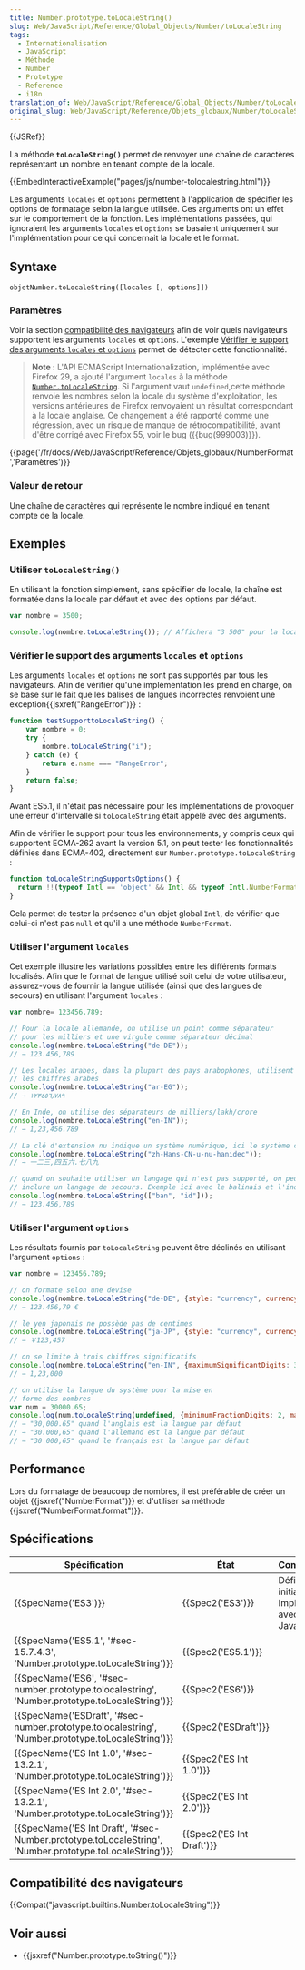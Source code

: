 ```yaml
---
title: Number.prototype.toLocaleString()
slug: Web/JavaScript/Reference/Global_Objects/Number/toLocaleString
tags:
  - Internationalisation
  - JavaScript
  - Méthode
  - Number
  - Prototype
  - Reference
  - i18n
translation_of: Web/JavaScript/Reference/Global_Objects/Number/toLocaleString
original_slug: Web/JavaScript/Reference/Objets_globaux/Number/toLocaleString
---
```

{{JSRef}}

La méthode **`toLocaleString()`** permet de renvoyer une chaîne de caractères représentant un nombre en tenant compte de la locale.

{{EmbedInteractiveExample("pages/js/number-tolocalestring.html")}}

Les arguments `locales` et `options` permettent à l'application de spécifier les options de formatage selon la langue utilisée. Ces arguments ont un effet sur le comportement de la fonction. Les implémentations passées, qui ignoraient les arguments `locales` et `options` se basaient uniquement sur l'implémentation pour ce qui concernait la locale et le format.

## Syntaxe

    objetNumber.toLocaleString([locales [, options]])

### Paramètres

Voir la section [compatibilité des navigateurs](#compat "#Browser_Compatibility") afin de voir quels navigateurs supportent les arguments `locales` et `options`. L'exemple [Vérifier le support des arguments `locales` et `options`](#check) permet de détecter cette fonctionnalité.

> **Note :** L'API ECMAScript Internationalization, implémentée avec Firefox 29, a ajouté l'argument `locales` à la méthode [`Number.toLocaleString`](/fr/docs/Web/JavaScript/Reference/Objets_globaux/Number/toLocaleString). Si l'argument vaut `undefined`,cette méthode renvoie les nombres selon la locale du système d'exploitation, les versions antérieures de Firefox renvoyaient un résultat correspondant à la locale anglaise. Ce changement a été rapporté comme une régression, avec un risque de manque de rétrocompatibilité, avant d'être corrigé avec Firefox 55, voir le bug ({{bug(999003)}}).

{{page('/fr/docs/Web/JavaScript/Reference/Objets_globaux/NumberFormat','Paramètres')}}

### Valeur de retour

Une chaîne de caractères qui représente le nombre indiqué en tenant compte de la locale.

## Exemples

### Utiliser `toLocaleString()`

En utilisant la fonction simplement, sans spécifier de locale, la chaîne est formatée dans la locale par défaut et avec des options par défaut.

```js
var nombre = 3500;

console.log(nombre.toLocaleString()); // Affichera "3 500" pour la locale française
```

### Vérifier le support des arguments `locales` et `options`

Les arguments `locales` et `options` ne sont pas supportés par tous les navigateurs. Afin de vérifier qu'une implémentation les prend en charge, on se base sur le fait que les balises de langues incorrectes renvoient une exception{{jsxref("RangeError")}} :

```js
function testSupporttoLocaleString() {
    var nombre = 0;
    try {
        nombre.toLocaleString("i");
    } catch (e) {
        return e​.name === "RangeError";
    }
    return false;
}
```

Avant ES5.1, il n'était pas nécessaire pour les implémentations de provoquer une erreur d'intervalle si `toLocaleString` était appelé avec des arguments.

Afin de vérifier le support pour tous les environnements, y compris ceux qui supportent ECMA-262 avant la version 5.1, on peut tester les fonctionnalités définies dans ECMA-402, directement sur `Number.prototype.toLocaleString` :

```js
function toLocaleStringSupportsOptions() {
  return !!(typeof Intl == 'object' && Intl && typeof Intl.NumberFormat == 'function');
}
```

Cela permet de tester la présence d'un objet global `Intl`, de vérifier que celui-ci n'est pas `null` et qu'il a une méthode `NumberFormat`.

### Utiliser l'argument `locales`

Cet exemple illustre les variations possibles entre les différents formats localisés. Afin que le format de langue utilisé soit celui de votre utilisateur, assurez-vous de fournir la langue utilisée (ainsi que des langues de secours) en utilisant l'argument `locales` :

```js
var nombre= 123456.789;

// Pour la locale allemande, on utilise un point comme séparateur
// pour les milliers et une virgule comme séparateur décimal
console.log(nombre.toLocaleString("de-DE"));
// → 123.456,789

// Les locales arabes, dans la plupart des pays arabophones, utilisent
// les chiffres arabes
console.log(nombre.toLocaleString("ar-EG"));
// → ١٢٣٤٥٦٫٧٨٩

// En Inde, on utilise des séparateurs de milliers/lakh/crore
console.log(nombre.toLocaleString("en-IN"));
// → 1,23,456.789

// La clé d'extension nu indique un système numérique, ici le système chinois décimal
console.log(nombre.toLocaleString("zh-Hans-CN-u-nu-hanidec"));
// → 一二三,四五六.七八九

// quand on souhaite utiliser un langage qui n'est pas supporté, on peut
// inclure un langage de secours. Exemple ici avec le balinais et l'indonésien
console.log(nombre.toLocaleString(["ban", "id"]));
// → 123.456,789
```

### Utiliser l'argument `options`

Les résultats fournis par `toLocaleString` peuvent être déclinés en utilisant l'argument `options` :

```js
var nombre = 123456.789;

// on formate selon une devise
console.log(nombre.toLocaleString("de-DE", {style: "currency", currency: "EUR"}));
// → 123.456,79 €

// le yen japonais ne possède pas de centimes
console.log(nombre.toLocaleString("ja-JP", {style: "currency", currency: "JPY"}))
// → ￥123,457

// on se limite à trois chiffres significatifs
console.log(nombre.toLocaleString("en-IN", {maximumSignificantDigits: 3}));
// → 1,23,000

// on utilise la langue du système pour la mise en
// forme des nombres
var num = 30000.65;
console.log(num.toLocaleString(undefined, {minimumFractionDigits: 2, maximumFractionDigits: 2}));
// → "30,000.65" quand l'anglais est la langue par défaut
// → "30.000,65" quand l'allemand est la langue par défaut
// → "30 000,65" quand le français est la langue par défaut
```

## Performance

Lors du formatage de beaucoup de nombres, il est préférable de créer un objet {{jsxref("NumberFormat")}} et d'utiliser sa méthode {{jsxref("NumberFormat.format")}}.

## Spécifications

| Spécification                                                                                                                            | État                             | Commentaires                                          |
| ---------------------------------------------------------------------------------------------------------------------------------------- | -------------------------------- | ----------------------------------------------------- |
| {{SpecName('ES3')}}                                                                                                                 | {{Spec2('ES3')}}             | Définition initiale. Implémentée avec JavaScript 1.5. |
| {{SpecName('ES5.1', '#sec-15.7.4.3', 'Number.prototype.toLocaleString')}}                                         | {{Spec2('ES5.1')}}         |                                                       |
| {{SpecName('ES6', '#sec-number.prototype.tolocalestring', 'Number.prototype.toLocaleString')}}             | {{Spec2('ES6')}}             |                                                       |
| {{SpecName('ESDraft', '#sec-number.prototype.tolocalestring', 'Number.prototype.toLocaleString')}}     | {{Spec2('ESDraft')}}     |                                                       |
| {{SpecName('ES Int 1.0', '#sec-13.2.1', 'Number.prototype.toLocaleString')}}                                     | {{Spec2('ES Int 1.0')}} |                                                       |
| {{SpecName('ES Int 2.0', '#sec-13.2.1', 'Number.prototype.toLocaleString')}}                                     | {{Spec2('ES Int 2.0')}} |                                                       |
| {{SpecName('ES Int Draft', '#sec-Number.prototype.toLocaleString', 'Number.prototype.toLocaleString')}} | {{Spec2('ES Int Draft')}} |                                                       |

## Compatibilité des navigateurs

{{Compat("javascript.builtins.Number.toLocaleString")}}

## Voir aussi

- {{jsxref("Number.prototype.toString()")}}
